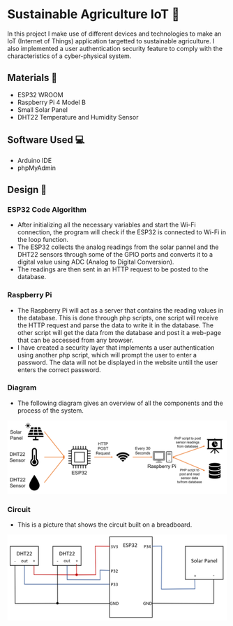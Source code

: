 # **Sustainable Agriculture IoT :tractor:**
In this project I make use of different devices and technologies to make an IoT (Internet of Things) application targetted to sustainable agriculture.
I also implemented a user authentication security feature to comply with the characteristics of a cyber-physical system.

## **Materials :paperclip:**
- ESP32 WROOM
- Raspberry Pi 4 Model B
- Small Solar Panel
- DHT22 Temperature and Humidity Sensor

## **Software Used :computer:**
- Arduino IDE
- phpMyAdmin 

## **Design :triangular_ruler:**

### **ESP32 Code Algorithm**
- After initializing all the necessary variables and start the Wi-Fi connection, the program will check if the
ESP32 is connected to Wi-Fi in the loop function.
- The ESP32 collects the analog readings from the solar pannel and the DHT22 sensors through some of the GPIO
ports and converts it to a digital value using ADC (Analog to Digital Conversion).
- The readings are then sent in an HTTP request to be posted to the database.

### **Raspberry Pi**
-  The Raspberry Pi will act as a server that contains the reading values in the database. This is done through php scripts, one script will
receive the HTTP request and parse the data to write it in the database. The other script will get the data from the database and post it a web-page
that can be accessed from any browser.
- I have created a security layer that implements a user authentication using another php script, which will prompt the user to enter a password.
The data will not be displayed in the website untill the user enters the correct password.

### **Diagram**
- The following diagram gives an overview of all the components and the process of the system.

![Alt text](/overview_diagram.png "System Overview Diagram")

### **Circuit**
- This is a picture that shows the circuit built on a breadboard.

![Alt text](/circuit_diagram.png "Circuit Diagram")
